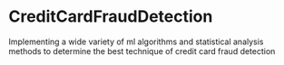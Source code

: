 # CreditCardFraudDetection
Implementing a wide variety of ml algorithms and statistical analysis methods to determine the best technique of credit card fraud detection
